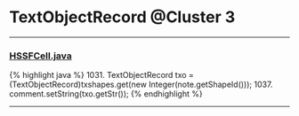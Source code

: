 # TextObjectRecord @Cluster 3

***

### [HSSFCell.java](https://searchcode.com/codesearch/view/15642303/)
{% highlight java %}
1031. TextObjectRecord txo = (TextObjectRecord)txshapes.get(new Integer(note.getShapeId()));
1037. comment.setString(txo.getStr());
{% endhighlight %}

***


